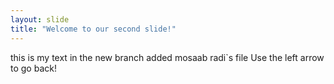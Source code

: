 ```yaml
---
layout: slide
title: "Welcome to our second slide!"
---
```


this is my text in the new branch added mosaab radi`s file
Use the left arrow to go back!
